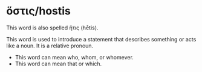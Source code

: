 # ὅστις/hostis
This word is also spelled ἥτις (hētis).

This word is used to introduce a statement that describes something or acts like a noun. It is a relative pronoun. 

* This word can mean who, whom, or whomever.
* This word can mean that or which. 
